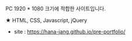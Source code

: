 PC 1920 * 1080 크기에 적합한 사이트입니다.

★ HTML, CSS, Javascript, jQuery

- site : https://hana-jang.github.io/pre-portfolio/
